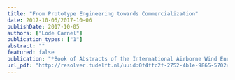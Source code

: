 ```yaml
---
title: "From Prototype Engineering towards Commercialization"
date: 2017-10-05/2017-10-06
publishDate: 2017-10-05
authors: ["Lode Carnel"]
publication_types: ["1"]
abstract: ""
featured: false
publication: "*Book of Abstracts of the International Airborne Wind Energy Conference (AWEC 2017)*"
url_pdf: "http://resolver.tudelft.nl/uuid:0f4ffc2f-2752-4b1e-9865-570243d4c6f4"
---
```


